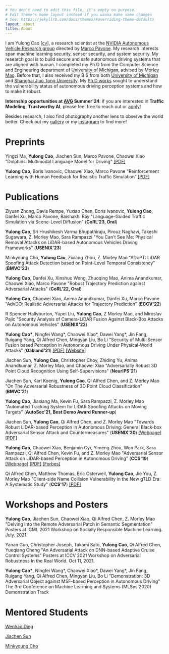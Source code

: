 ```yaml
---
# You don't need to edit this file, it's empty on purpose.
# Edit theme's home layout instead if you wanna make some changes
# See: https://jekyllrb.com/docs/themes/#overriding-theme-defaults
layout: about
title: About
---
```


I am Yulong Cao [[cv]]({{site.url}}/assets/cv.pdf), a research scientist at the [NVIDIA Autonomous Vehicle Research group](https://research.nvidia.com/labs/avg/) directed by [Marco Pavone](https://research.nvidia.com/person/marco-pavone). My research interests span machine learning security, sensor security, and system security. My research goal is to build secure and safe autonomous driving systems that are aligned with human. I completed my Ph.D from the Computer Science and Engineering department of [University of Michigan](https://www.eecs.umich.edu/cse/), advised by [Morley Mao](http://web.eecs.umich.edu/~zmao/). Before that, I also received my B.S from both [University of Michigan](https://www.eecs.umich.edu/cse/) and [Shanghai Jiao Tong University](http://www.sjtu.edu.cn/).  My [Ph.D works](https://deepblue.lib.umich.edu/handle/2027.42/176634) sought to understand the vulnerability status of autonomous driving perception systems and how to make it robust.

**Internship opportunities at [AVG](https://research.nvidia.com/labs/avg/) Summer'24**: if you are interested in **Traffic Modeling**, **Trustworthy AI**, please feel free to reach out or [apply](https://nvidia.wd5.myworkdayjobs.com/NVIDIAExternalCareerSite/job/US-CA-Santa-Clara/PhD-Research-Intern--Autonomous-Vehicles---2024_JR1975150)!

Besides research, I also find photography another lens to observe the world better. Check out my [gallery](/gallery) or my [instagram](https://www.instagram.com/kikacaty/) to find more!

# Preprints

Yingzi Ma, **Yulong Cao**, Jiachen Sun, Marco Pavone, Chaowei Xiao
"Dolphins: Multimodal Language Model for Driving" [[PDF]](https://arxiv.org/abs/2312.00438)

**Yulong Cao**, Boris Ivanovic, Chaowei Xiao, Marco Pavone
"Reinforcement Learning with Human Feedback for Realistic Traffic Simulation” [[PDF]](https://arxiv.org/abs/2309.00709)


# Publications

Ziyuan Zhong, Davis Rempe, Yuxiao Chen, Boris Ivanovic, **Yulong Cao**, Danfei Xu, Marco Pavone, Baishakhi Ray
"Language-Guided Traffic Simulation via Scene-Level Diffusion" (**CoRL'23, Oral**)

**Yulong Cao**, Sri Hrushikesh Varma Bhupathiraju, Pirouz Naghavi, Takeshi Sugawara, Z. Morley Mao, Sara Rampazzi
"You Can't See Me: Physical Removal Attacks on LiDAR-based Autonomous Vehicles Driving Frameworks" (**USENIX'23**)

Minkyoung Cho, **Yulong Cao**, Zixiang Zhou, Z. Morley Mao
"ADoPT: LiDAR Spoofing Attack Detection based on Point-Level Temporal Consistency" (**BMVC'23**)

**Yulong Cao**, Danfei Xu, Xinshuo Weng, Zhuoqing Mao, Anima Anandkumar, Chaowei Xiao, Marco Pavone
"Robust Trajectory Prediction against Adversarial Attacks" (**CoRL'22, Oral**)

**Yulong Cao**, Chaowei Xiao, Anima Anandkumar, Danfei Xu, Marco Pavone
"AdvDO: Realistic Adversarial Attacks for Trajectory Prediction" (**ECCV'22**)

R Spencer Hallyburton, Yupei Liu, **Yulong Cao**, Z Morley Mao, and Miroslav Pajic
"Security Analysis of Camera-LiDAR Fusion Against Black-Box Attacks on Autonomous Vehicles" (**USENIX'22**)

**Yulong Cao\***, Ningfei Wang\*, Chaowei Xiao\*, Dawei Yang\*, Jin Fang, Ruigang Yang, Qi Alfred Chen, Mingyan Liu, Bo Li
"Security of Multi-Sensor Fusion based Perception in Autonomous Driving Under Physical-World Attacks" (**Oakland'21**) [[PDF]](https://arxiv.org/pdf/2106.09249.pdf) [[Website]](https://sites.google.com/view/cav-sec/msf-adv)

Jiachen Sun, **Yulong Cao**, Christopher Choy, Zhiding Yu, Anima Anandkumar, Z. Morley Mao, and Chaowei Xiao
"Adversarially Robust 3D Point Cloud Recognition Using Self-Supervisions" (**NeurIPS'21**)

Jiachen Sun, Karl Koenig, **Yulong Cao**, Qi Alfred Chen, and Z. Morley Mao 
"On The Adversarial Robustness of 3D Point Cloud Classification" (**BMVC'21**)

**Yulong Cao**, Jiaxiang Ma, Kevin Fu, Sara Rampazzi, Z. Morley Mao
"Automated Tracking System for LiDAR Spoofing Attacks on Moving Targets" (**AutoSec'21, Best Demo Award Runner-up**)

Jiachen Sun, **Yulong Cao**, Qi Alfred Chen, and Z. Morley Mao 
"Towards Robust LiDAR-based Perception in Autonomous Driving: General Black-box Adversarial Sensor Attack and Countermeasures" (**USENIX'20**) [[Webpage]](https://sites.google.com/view/cav-sec/adv-lidar-defense) [[PDF]](https://arxiv.org/abs/2006.16974)

**Yulong Cao**, Chaowei Xiao, Benjamin Cyr, Yimeng Zhou, Won Park, Sara Rampazzi, Qi Alfred Chen, Kevin Fu, and Z. Morley Mao
"Adversarial Sensor Attack on LiDAR-based Perception in Autonomous Driving" (**CCS'19**) [[Webpage]](https://sites.google.com/umich.edu/advlidar/) [[PDF]](https://arxiv.org/abs/1907.06826) [[Forbes]](https://www.forbes.com/sites/forbestechcouncil/2019/10/31/five-components-of-autonomous-car-security/#1188d2831bb4)

Qi Alfred Chen, Matthew Thomas, Eric Osterweil, **Yulong Cao**, Jie You, Z. Morley Mao
"Client-side Name Collision Vulnerability in the New gTLD Era: A Systematic Study" (**CCS'17**) [[PDF]](https://www.ics.uci.edu/~alfchen/alfred_ccs17.pdf)

# Workshops and Posters

**Yulong Cao**, Jiachen Sun, Chaowei Xiao, Qi Alfred Chen, Z. Morley Mao
"Delving into the Remote Adversarial Patch in Semantic Segmentation" Posters at ICML 2021 Workshop on Socially Responsible Machine Learning. July. 2021.

<!-- Jiachen Sun, **Yulong Cao**, Christopher Choy, Zhiding Yu, Chaowei Xiao, Anima Anandkumar, and Z. Morley Mao 
"Improving Adversarial Robustness in 3D Point Cloud Classification via Self-Supervisions", Posters at ICML 2021 Workshop on Socially Responsible Machine Learning. July. 2021. -->

Yanan Guo, Christopher Joseph, Takami Sato, **Yulong Cao**, Qi Alfred Chen, Yueqiang Cheng 
"An Adversarial Attack on DNN-based Adaptive Cruise Control Systems" Posters at ICCV 2021 Workshop on Adversarial Robustness In the Real World. Oct 11, 2021.

**Yulong Cao\***, Ningfei Wang\*, Chaowei Xiao\*, Dawei Yang\*, Jin Fang, Ruigang Yang, Qi Alfred Chen, Mingyan Liu, Bo Li
"Demonstration: 3D Adversarial Object against MSF-based Perception in Autonomous Driving" 
The 3rd Conference on Machine Learning and Systems (MLSys 2020) Demonstration Track 

<!-- **Yulong Cao\***, Chaowei Xiao\*, Dawei Yang\*, Jing Fang, Ruigang Yang, Mingyan Liu, Bo Li 
"Adversarial Objects Against LiDAR-Based Autonomous Driving Systems" Posters and talks at CVPR AMLCV workshop 2019 \textbf{(Contributed Talk)}, Long Beach, United States, June 2019.

**Yulong Cao**, Qi Alfred Chen, and Z. Morley Mao 
"Adversarial Machine Learning on LiDAR-based Object Detection in Autonomous Driving: A First Study" Poster and Talks at the 27th USENIX Security Symposium $\left(USENIX\,Security'18\right)$, Baltimore, United States, August 2018. -->

<!-- # Preprints

**Yulong Cao**\*, Chaowei Xiao\*, Dawei Yang\*, Jing Fang, Ruigang Yang, Mingyan Liu, Bo Li
"Adversarial Objects Against LiDAR-Based Autonomous Driving Systems" [[Webpage]](https://sites.google.com/view/lidar-adv) [[PDF]](https://arxiv.org/abs/1907.05418) -->

# Mentored Students
[Wenhao Ding](https://wenhao.pub/)

[Jiachen Sun](https://web.eecs.umich.edu/~jiachens/)

[Minkyoung Cho](https://minkyoungcho.github.io/)
